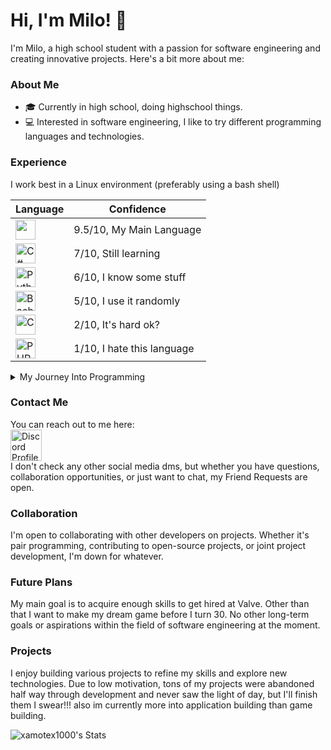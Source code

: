 # Hi, I'm Milo! 👋 

I'm Milo, a high school student with a passion for software engineering and creating innovative projects. Here's a bit more about me:

### About Me

 - 🎓 Currently in high school, doing highschool things.
- 💻 Interested in software engineering, I like to try different programming languages and technologies.

### Experience

I work best in a Linux environment (preferably using a bash shell)

|<b>Language</b>|<b>Confidence</b>|
|-|-|
|<img src="https://img.shields.io/badge/JavaScript%20-%20%230050b1?style=flat&logo=Node.js" height=32></img>|9.5/10, My Main Language|
|<img src="https://img.shields.io/badge/C%20Sharp%20%20%20-%20%230050b1?style=flat&logo=C%23&logoColor=%23900090" alt="C#" height=32></img>|7/10, Still learning|
|<img src="https://img.shields.io/badge/Python%20-%20%230050b1?style=flat&logo=Python&logoColor=%23ffff00" alt="Python" height=32></img>|6/10, I know some stuff|
|<img src="https://img.shields.io/badge/GNU%20Bash%20-%20%230050b1?style=flat&logo=GNU%20Bash" alt="Bash" height=32></img>|5/10, I use it randomly|
|<img src="https://img.shields.io/badge/C%20-%20%230050b1?style=flat&logo=C" alt="C" height=32></img>|2/10, It's hard ok?|
|<img src="https://img.shields.io/badge/PHP%20-%20%230050b1?style=flat&logo=Php&logoColor=%23000090" alt="PHP" height=32></img>|1/10, I hate this language|

<details><summary>My Journey Into Programming</summary>

I embarked on my programming journey at the age of 13 with a dream of designing my own game. Starting in Unity, I quickly encountered the challenge of C# but found relief during my freshman year of high school when I enrolled in a computer programming class. There, I learned JavaScript essentials and was captivated by the endless possibilities. Experimenting with small projects, I later ventured into HTML to create a file-sharing website for friends.

My uncle, a computer science graduate, introduced me to the performance benefits of Linux, prompting me to install Ubuntu and delve into Bash scripting for automation in Unix-based environments.

Dabbling in C#, I ventured into modding a game I was passionate about, finding a warm and welcoming community of moderators. Despite encountering burnout during the final stretch of a mod, I took a break but remained inspired by the prospect of working at Valve, branching from the many positive aspects of Valve's work environment.

Now, I'm dedicated to expanding my skills, aiming for a computer engineering degree, and hoping to pursue a career at Valve in my early 20s.
</details>

### Contact Me

You can reach out to me here:
<br>
<a href=https://discord.com/users/450702721763508235>
<img src=https://assets-global.website-files.com/6257adef93867e50d84d30e2/636e0a69f118df70ad7828d4_icon_clyde_blurple_RGB.svg alt="Discord Profile" width=50 height=50>
</a>
<br>
I don't check any other social media dms, but whether you have questions, collaboration opportunities, or just want to chat, my Friend Requests are open.

### Collaboration

I'm open to collaborating with other developers on projects. Whether it's pair programming, contributing to open-source projects, or joint project development, I'm down for whatever.

### Future Plans

My main goal is to acquire enough skills to get hired at Valve. Other than that I want to make my dream game before I turn 30. No other long-term goals or aspirations within the field of software engineering at the moment.

### Projects

I enjoy building various projects to refine my skills and explore new technologies. Due to low motivation, tons of my projects were abandoned half way through development and never saw the light of day, but I'll finish them I swear!!! also im currently more into application building than game building.

![xamotex1000's Stats](https://github-readme-stats.vercel.app/api?username=xamotex1000&theme=cobalt&show_icons=true&hide_border=false&count_private=false)
